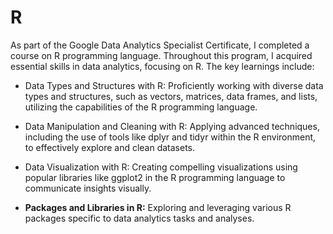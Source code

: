 # R

As part of the Google Data Analytics Specialist Certificate, I completed a course on R programming language. Throughout this program, I acquired essential skills in data analytics, focusing on R. The key learnings include:

* Data Types and Structures with R: Proficiently working with diverse data types and structures, such as vectors, matrices, data frames, and lists, utilizing the capabilities of the R programming language.

* Data Manipulation and Cleaning with R: Applying advanced techniques, including the use of tools like dplyr and tidyr within the R environment, to effectively explore and clean datasets.

* Data Visualization with R: Creating compelling visualizations using popular libraries like ggplot2 in the R programming language to communicate insights visually.

* <b>Packages and Libraries in R:</b> Exploring and leveraging various R packages specific to data analytics tasks and analyses.
